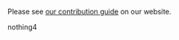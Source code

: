 Please see [our contribution guide](https://leanprover-community.github.io/contribute/index.html) on our website.

nothing4
